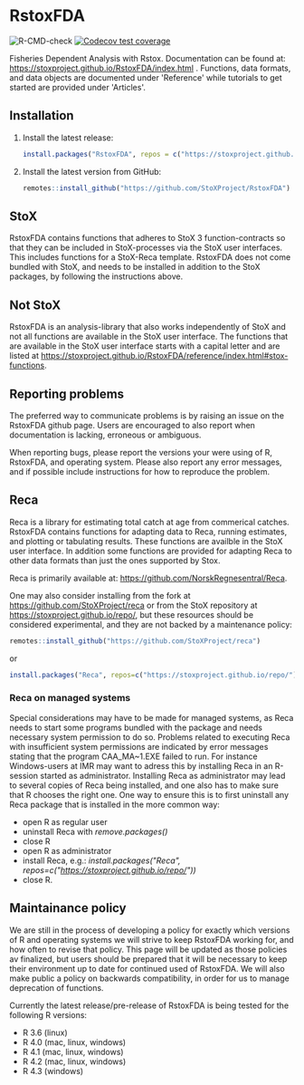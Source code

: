 # RstoxFDA
![R-CMD-check](https://github.com/StoXProject/RstoxFDA/workflows/R-CMD-check/badge.svg)
[![Codecov test coverage](https://codecov.io/gh/StoxProject/RstoxFDA/branch/master/graph/badge.svg)](https://codecov.io/gh/StoxProject/RstoxFDA?branch=master)

Fisheries Dependent Analysis with Rstox. Documentation can be found at: https://stoxproject.github.io/RstoxFDA/index.html . Functions, data formats, and data objects are documented under 'Reference' while tutorials to get started are provided under 'Articles'. 

## Installation

1. Install the latest release:
    ```r
    install.packages("RstoxFDA", repos = c("https://stoxproject.github.io/repo", "https://cloud.r-project.org"))
    ```

2. Install the latest version from GitHub:
    ```r
    remotes::install_github("https://github.com/StoXProject/RstoxFDA")
    ```

## StoX
RstoxFDA contains functions that adheres to StoX 3 function-contracts so that they can be included in StoX-processes via the StoX user interfaces. This includes functions for a StoX-Reca template. RstoxFDA does not come bundled with StoX, and needs to be installed in addition to the StoX packages, by following the instructions above.

## Not StoX
RstoxFDA is an analysis-library that also works independently of StoX and not all functions are available in the StoX user interface. The functions that are available in the StoX user interface starts with a capital letter and are listed at https://stoxproject.github.io/RstoxFDA/reference/index.html#stox-functions.

## Reporting problems
The preferred way to communicate problems is by raising an issue on the RstoxFDA github page. Users are encouraged to also report when documentation is lacking, erroneous or ambiguous.

When reporting bugs, please report the versions your were using of R, RstoxFDA, and operating system. Please also report any error messages, and if possible include instructions for how to reproduce the problem.

## Reca
Reca is a library for estimating total catch at age from commerical catches. RstoxFDA contains functions for adapting data to Reca, running estimates, and plotting or tabulating results. These functions are availble in the StoX user interface. In addition some functions are provided for adapting Reca to other data formats than just the ones supported by Stox.

Reca is primarily available at: https://github.com/NorskRegnesentral/Reca.


One may also consider installing from the fork at https://github.com/StoXProject/reca or from the StoX repository at https://stoxproject.github.io/repo/, but these resources should be considered experimental, and they are not backed by a maintenance policy: 

  ```r
  remotes::install_github("https://github.com/StoXProject/reca")
  ```

or

  ```r
  install.packages("Reca", repos=c("https://stoxproject.github.io/repo/"))
  ```

### Reca on managed systems
Special considerations may have to be made for managed systems, as Reca needs to start some programs bundled with the package and needs necessary system permission to do so. Problems related to executing Reca with insufficient system permissions are indicated by error messages stating that the program CAA_MA~1.EXE failed to run. For instance Windows-users at IMR may want to adress this by installing Reca in an R-session started as administrator. Installing Reca as administrator may lead to several copies of Reca being installed, and one also has to make sure that R chooses the right one. One way to ensure this is to first uninstall any Reca package that is installed in the more common way:
* open R as regular user
* uninstall Reca with _remove.packages()_
* close R
* open R as administrator
* install Reca, e.g.: _install.packages("Reca", repos=c("https://stoxproject.github.io/repo/"))_
* close R.


## Maintainance policy
We are still in the process of developing a policy for exactly which versions of R and operating systems we will strive to keep RstoxFDA working for, and how often to revise that policy. This page will be updated as those policies av finalized, but users should be prepared that it will be necessary to keep their environment up to date for continued used of RstoxFDA. We will also make public a policy on backwards compatibility, in order for us to manage deprecation of functions. 

Currently the latest release/pre-release of RstoxFDA is being tested for the following R versions:

* R 3.6 (linux)
* R 4.0 (mac, linux, windows)
* R 4.1 (mac, linux, windows)
* R 4.2 (mac, linux, windows)
* R 4.3 (windows)
